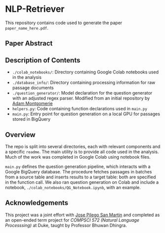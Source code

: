 # NLP-Retriever
This repository contains code used to generate the paper `paper_name_here.pdf`. 

## Paper Abstract


## Description of Contents
- `./colab_notebooks/`: Directory containing Google Colab notebooks used in the analysis
- `./database_info/`: Directory containing processing information for raw passage documents
- `./question_generator/`: Model declaration for the question generator with an adjusted regex parser. Modified from an initial repository by [Adam Montgomerie](https://github.com/AMontgomerie/question_generator)
- `helpers.py`: Code containing function declarations used in `main.py`
- `main.py`: Entry point for question generation on a local GPU for passages stored in BigQuery

## Overview
The repo is split into several directories, each with relevant components and a specific `readme`. The main utility is to
provide all code used in the analysis. Much of the work was completed in Google Colab using notebook files.

`main.py` defines the question generation pipeline, which interacts with a Google BigQuery database. The procedure
fetches passages in batches from a source table and inserts results to a target table: both are specified in the 
function call. We also ran question generation on Colab and include a notebook, `./colab_notebooks/QG_Notebook.ipynb`, 
with an example.

## Acknowledgements
This project was a joint effort with [Jose Pilego San Martin](https://github.com/josePliego) and completed as an open-ended
term project for _COMPSCI 572 (Natural Language Processsing)_ at Duke, taught by Professor Bhuwan Dhingra.


